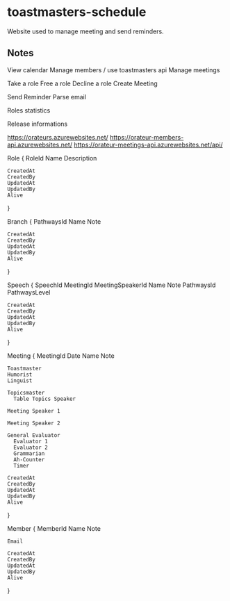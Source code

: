 # toastmasters-schedule
Website used to manage meeting and send reminders.

## Notes


View calendar
Manage members / use toastmasters api
Manage meetings

Take a role
Free a role
Decline a role
Create Meeting


Send Reminder
Parse email

Roles statistics

Release informations

https://orateurs.azurewebsites.net/
https://orateur-members-api.azurewebsites.net/
https://orateur-meetings-api.azurewebsites.net/api/


Role
{
	RoleId
	Name
	Description

	CreatedAt
	CreatedBy
	UpdatedAt
	UpdatedBy
	Alive
}

Branch
{
    PathwaysId
    Name
    Note

    CreatedAt
	CreatedBy
	UpdatedAt
	UpdatedBy
	Alive
}

Speech
{
    SpeechId
    MeetingId
    MeetingSpeakerId
    Name
    Note
    PathwaysId
    PathwaysLevel

	CreatedAt
	CreatedBy
	UpdatedAt
	UpdatedBy
	Alive
}


Meeting
{
	MeetingId
	Date
	Name
    Note

	Toastmaster
	Humorist
	Linguist

	Topicsmaster
	  Table Topics Speaker

	Meeting Speaker 1

	Meeting Speaker 2

	General Evaluator
      Evaluator 1
	  Evaluator 2
	  Grammarian
	  Ah-Counter
	  Timer

	CreatedAt
	CreatedBy
	UpdatedAt
	UpdatedBy
	Alive
}

Member
{
	MemberId
	Name
    Note

	Email

	CreatedAt
	CreatedBy
	UpdatedAt
	UpdatedBy
	Alive
}